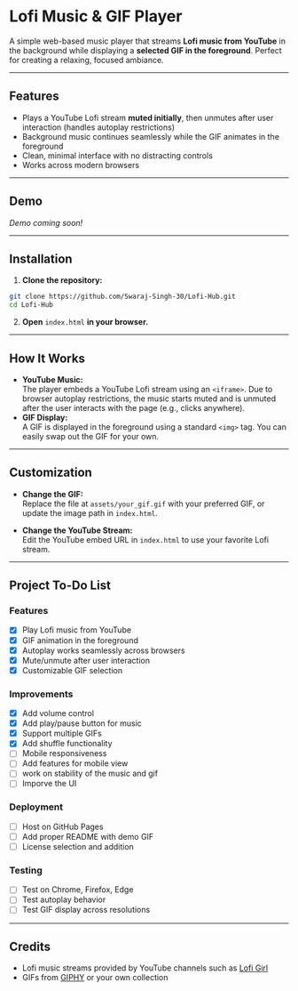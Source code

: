 # Lofi Music & GIF Player

A simple web-based music player that streams **Lofi music from YouTube** in the background while displaying a **selected GIF in the foreground**. Perfect for creating a relaxing, focused ambiance.

---

## Features

- Plays a YouTube Lofi stream **muted initially**, then unmutes after user interaction (handles autoplay restrictions)
- Background music continues seamlessly while the GIF animates in the foreground
- Clean, minimal interface with no distracting controls
- Works across modern browsers

---

## Demo

*Demo coming soon!*

---

## Installation

1. **Clone the repository:**
  ```bash
  git clone https://github.com/Swaraj-Singh-30/Lofi-Hub.git
  cd Lofi-Hub
  ```
2. **Open** `index.html` **in your browser.**

---

## How It Works

- **YouTube Music:**  
  The player embeds a YouTube Lofi stream using an `<iframe>`. Due to browser autoplay restrictions, the music starts muted and is unmuted after the user interacts with the page (e.g., clicks anywhere).
- **GIF Display:**  
  A GIF is displayed in the foreground using a standard `<img>` tag. You can easily swap out the GIF for your own.

---

## Customization

- **Change the GIF:**  
  Replace the file at `assets/your_gif.gif` with your preferred GIF, or update the image path in `index.html`.

- **Change the YouTube Stream:**  
  Edit the YouTube embed URL in `index.html` to use your favorite Lofi stream.

---

## Project To-Do List

### Features

- [x] Play Lofi music from YouTube
- [x] GIF animation in the foreground
- [x] Autoplay works seamlessly across browsers
- [x] Mute/unmute after user interaction
- [x] Customizable GIF selection

### Improvements

- [x] Add volume control
- [x] Add play/pause button for music
- [x] Support multiple GIFs
- [x] Add shuffle functionality 
- [ ] Mobile responsiveness
- [ ] Add features for mobile view
- [ ] work on stability of the music and gif
- [ ] Imporve the UI

### Deployment

- [ ] Host on GitHub Pages
- [ ] Add proper README with demo GIF
- [ ] License selection and addition

### Testing

- [ ] Test on Chrome, Firefox, Edge
- [ ] Test autoplay behavior
- [ ] Test GIF display across resolutions

---

## Credits

- Lofi music streams provided by YouTube channels such as [Lofi Girl](https://www.youtube.com/c/LofiGirl)
- GIFs from [GIPHY](https://giphy.com/) or your own collection
